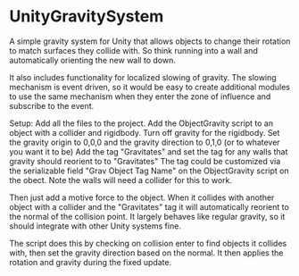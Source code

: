 # UnityGravitySystem

A simple gravity system for Unity that allows objects to change their rotation to match surfaces they collide with. So think running into a wall and automatically orienting the new wall to down.

It also includes functionality for localized slowing of gravity. The slowing mechanism is event driven, so it would be easy to create additional modules to use the same mechanism when they enter the zone of influence and subscribe to the event.

Setup: Add all the files to the project. Add the ObjectGravity script to an object with a collider and rigidbody. Turn off gravity for the rigidbody. Set the gravity origin to 0,0,0 and the gravity direction to 0,1,0 (or to whatever you want it to be)
Add the tag "Gravitates" and set the tag for any walls that gravity should reorient to to "Gravitates"
The tag could be customized via the serializable field "Grav Object Tag Name" on the ObjectGravity script on the obect.
Note the walls will need a collider for this to work.

Then just add a motive force to the object. When it collides with another object with a collider and the "Gravitates" tag it will automatically reorient to the normal of the collision point. It largely behaves like regular gravity, so it should integrate with other Unity systems fine.



The script does this by checking on collision enter to find objects it collides with, then set the gravity direction based on the normal. It then applies the rotation and gravity during the fixed update.
